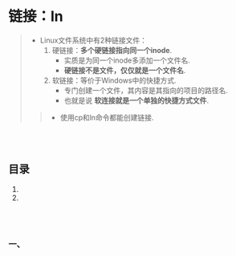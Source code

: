 # 链接：ln
> - Linux文件系统中有2种链接文件：
>    1. 硬链接：**多个硬链接指向同一个inode**.
>       - 实质是为同一个inode多添加一个文件名.
>       - **硬链接不是文件，仅仅就是一个文件名**.
>    2. 软链接：等价于Windows中的快捷方式.
>       - 专门创建一个文件，其内容是其指向的项目的路径名.
>       - 也就是说 **软连接就是一个单独的快捷方式文件**.
>
>> - 使用cp和ln命令都能创建链接.


<br><br>

## 目录

1. []()
2. []()

<br><br>

### 一、
